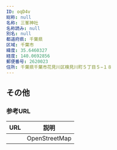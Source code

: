 ```yaml
---
ID: oqD4v
総称: null
名称: 三峯神社
名称読み: null
別名: null
都道府県: 千葉県
区域: 千葉市
緯度: 35.6460327
経度: 140.0692856
郵便番号: 2620023
住所: 千葉県千葉市花見川区検見川町５丁目５−１８
---
```


## その他

### 参考URL

| URL | 説明          |
| --- | ------------- |
|     | OpenStreetMap |
